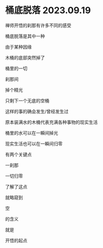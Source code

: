 # 桶底脱落 2023.09.19
禅师开悟的刹那有许多不同的感受

桶底脱落是其中一种


由于某种因缘

木桶的底部突然掉了

桶里的一切

刹那间

掉个精光

只剩下一个无底的空桶

这样的事的确会发生/曾经发生过


原本装满水的木桶代表充满各种事物的现实生活

桶里的水可以在一瞬间掉光

现实生活也可以在一瞬间归零


有两个关键点

一刹那

一切归零

了解了这点

就略窥到

空

的含义

就是

开悟的起点



